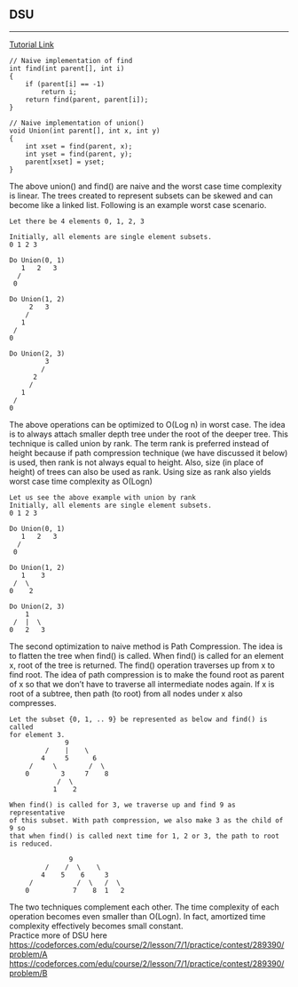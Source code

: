 ## DSU
---
[Tutorial Link](https://youtu.be/R59QC3ZrvfM) 
```
// Naive implementation of find
int find(int parent[], int i)
{
    if (parent[i] == -1)
        return i;
    return find(parent, parent[i]);
}
  
// Naive implementation of union()
void Union(int parent[], int x, int y)
{
    int xset = find(parent, x);
    int yset = find(parent, y);
    parent[xset] = yset;
}
```

The above union() and find() are naive and the worst case time complexity is linear. The trees created to represent subsets can be skewed and can become like a linked list. Following is an example worst case scenario. 

```
Let there be 4 elements 0, 1, 2, 3

Initially, all elements are single element subsets.
0 1 2 3 

Do Union(0, 1)
   1   2   3  
  /
 0

Do Union(1, 2)
     2   3   
    /
   1
 /
0

Do Union(2, 3)
         3    
        /
      2
     /
   1
 /
0
```
The above operations can be optimized to O(Log n) in worst case. The idea is to always attach smaller depth tree under the root of the deeper tree. This technique is called union by rank. The term rank is preferred instead of height because if path compression technique (we have discussed it below) is used, then rank is not always equal to height. Also, size (in place of height) of trees can also be used as rank. Using size as rank also yields worst case time complexity as O(Logn)
```
Let us see the above example with union by rank
Initially, all elements are single element subsets.
0 1 2 3 

Do Union(0, 1)
   1   2   3  
  /
 0

Do Union(1, 2)
   1    3
 /  \
0    2

Do Union(2, 3)
    1    
 /  |  \
0   2   3
```
The second optimization to naive method is Path Compression. The idea is to flatten the tree when find() is called. When find() is called for an element x, root of the tree is returned. The find() operation traverses up from x to find root. The idea of path compression is to make the found root as parent of x so that we don’t have to traverse all intermediate nodes again. If x is root of a subtree, then path (to root) from all nodes under x also compresses.

```
Let the subset {0, 1, .. 9} be represented as below and find() is called
for element 3.
              9
         /    |    \  
        4     5      6
     /     \        /  \
    0        3     7    8
            /  \
           1    2  

When find() is called for 3, we traverse up and find 9 as representative
of this subset. With path compression, we also make 3 as the child of 9 so 
that when find() is called next time for 1, 2 or 3, the path to root is reduced.

               9
         /    /  \    \
        4    5    6     3 
     /           /  \   /  \
    0           7    8  1   2
```
The two techniques complement each other. The time complexity of each operation becomes even smaller than O(Logn). In fact, amortized time complexity effectively becomes small constant. 
<br>
Practice more of DSU here<br>
https://codeforces.com/edu/course/2/lesson/7/1/practice/contest/289390/problem/A<br>
https://codeforces.com/edu/course/2/lesson/7/1/practice/contest/289390/problem/B
